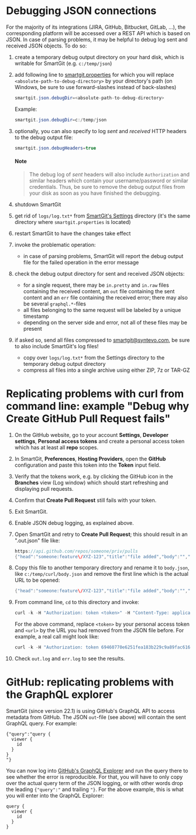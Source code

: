 # Debugging JSON connections

For the majority of its integrations (JIRA, GitHub, Bitbucket, GitLab,
...), the corresponding platform will be accessed over a REST API which
is based on JSON. In case of parsing problems, it may be helpful to
debug log sent and received JSON objects. To do so:

1.  create a temporary debug output directory on your hard disk, which
    is writable for SmartGit (e.g. `c:/temp/json`)

2.  add following line to [smartgit.properties](../Latest/System-Properties.md) for
    which you will replace `<absolute-path-to-debug-directory>` by your
    directory's path (on Windows, be sure to use forward-slashes instead
    of back-slashes)

    ``` java
    smartgit.json.debugDir=<absolute-path-to-debug-directory>
    ```

    Example:

    ``` java
    smartgit.json.debugDir=c:/temp/json
    ```

3.  optionally, you can also specify to log *sent* and *received* HTTP
    headers to the debug output file:

    ``` java
    smartgit.json.debugHeaders=true
    ```

	#### Note
	> The debug log of *sent* headers will also include `Authorization`
	> and similar headers which contain your username/password or similar
	> credentials. Thus, be sure to remove the debug output files from
	> your disk as soon as you have finished the debugging.

4.  shutdown SmartGit

5.  get rid of `logs/log.txt*` from [SmartGit's Settings](../Latest/System-Properties.md) directory (it's the same directory where `smartgit.properties` is located)

6.  restart SmartGit to have the changes take effect

7.  invoke the problematic operation:
    -   in case of parsing problems, SmartGit will report the debug
        output file for the failed operation in the error message

8.  check the debug output directory for sent and received JSON objects:
    -   for a single request, there may be `in.pretty` and `in.raw` files containing the received content,
        an `out` file containing the sent content and an `err` file containing the received error;
	there may also be several `graphql.*`-files
    -   all files belonging to the same request will be labeled by a
        unique timestamp  
    -   depending on the server side and error, not all of these files may be present
	
9.  if asked so, send all files compressed to smartgit@syntevo.com, be sure to also include SmartGit's log files!
    -   copy over `logs/log.txt*` from the Settings directory to the temporary debug output directory
    -   compress all files into a single archive using either ZIP, 7z or TAR-GZ

# Replicating problems with curl from command line: example "Debug why Create GitHub Pull Request fails"

1.  On the GitHub website, go to your account **Settings**, **Developer
    settings**, **Personal access tokens** and create a personal access
    token which has at least all **repo** scopes.

2.  In SmartGit, **Preferences**, **Hosting Providers**, open
    the **GitHub** configuration and paste this token into the **Token**
    input field.

3.  Verify that the tokens work, e.g. by clicking the GitHub icon in
    the **Branches** view (Log window) which should start refreshing and
    displaying pull requests.

4.  Confirm that **Create Pull Request** still fails with your token.

5.  Exit SmartGit.

6.  Enable JSON debug logging, as explained above.

7.  Open SmartGit and retry to **Create Pull Request**; this should
    result in an ".out.json" file like:

    ``` java
    https://api.github.com/repos/someone/priv/pulls
    {"head":"someone:feature\/XYZ-123","title":"file added","body":"","base":"master"}
    ```

8.  Copy this file to another temporary directory and rename it to
    `body.json`, like `c:/temp/curl/body.json` and remove the first line
    which is the actual URL to be opened:

    ``` java
    {"head":"someone:feature\/XYZ-123","title":"file added","body":"","base":"master"}
    ```

9.  From command line, `cd` to this directory and invoke:

    ``` java
    curl -k -H "Authorization: token <token>" -H "Content-Type: application/json" --data @body.json <url> > out.log
    ```

    For the above command, replace `<token>` by your personal access
    token and `<url>` by the URL you had removed from the JSON file
    before. For example, a real call might look like:

    ``` java
    curl -k -H "Authorization: token 69460770e6251fea183b229c9a89fac616c641f9" -H "Content-Type: application/json" --data @body.json https://api.github.com/repos/someone/priv/pulls > out.log 2> err.log
    ```

10. Check `out.log` and `err.log` to see the results.

# GitHub: replicating problems with the GraphQL explorer

SmartGit (since version 22.1) is using GitHub's GraphQL API to access metadata from GitHub. The JSON `out`-file (see above) will contain the sent GraphQL query. For example:

```
{"query":"query {
  viewer {
    id
  }
}
"}
```

You can now log into [GitHub's GraphQL Explorer](https://docs.github.com/en/graphql/overview/explorer) and run the query there to see whether the error is reproducible. For that, you will have to only copy over the actual query term of the JSON logging, or with other words drop the leading `{"query":"` and trailing `"}`. For the above example, this is what you will enter into the GraphQL Explorer:

```
query {
  viewer {
    id
  }
}
```

